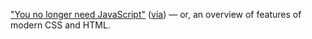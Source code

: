 ["You no longer need JavaScript"](https://lyra.horse/blog/2025/08/you-dont-need-js/)
([via](https://news.ycombinator.com/item?id=45056878))
 — or, an overview of features of modern CSS and HTML.